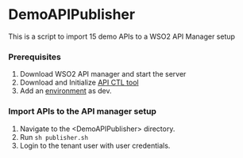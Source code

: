 # DemoAPIPublisher
This is a script to import 15 demo APIs to a WSO2 API Manager setup

### Prerequisites

1. Download WSO2 API manager and start the server
2. Download and Initialize [API CTL tool](https://apim.docs.wso2.com/en/latest/learn/api-controller/getting-started-with-wso2-api-controller/#download-and-initialize-the-ctl-tool) 
3. Add an [environment](https://apim.docs.wso2.com/en/latest/learn/api-controller/getting-started-with-wso2-api-controller/#add-an-environment) as dev. 

### Import APIs to the API manager setup

1. Navigate to the \<DemoAPIPublisher> directory.
2. Run ```sh publisher.sh```
3. Login to the tenant user with user credentials.
